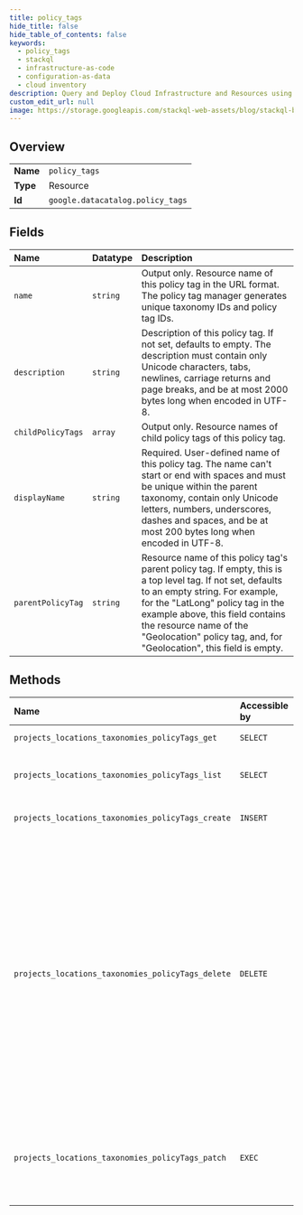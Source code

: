 ```yaml
---
title: policy_tags
hide_title: false
hide_table_of_contents: false
keywords:
  - policy_tags
  - stackql
  - infrastructure-as-code
  - configuration-as-data
  - cloud inventory
description: Query and Deploy Cloud Infrastructure and Resources using SQL
custom_edit_url: null
image: https://storage.googleapis.com/stackql-web-assets/blog/stackql-blog-post-featured-image.png
---
```

  
    

## Overview
<table><tbody>
<tr><td><b>Name</b></td><td><code>policy_tags</code></td></tr>
<tr><td><b>Type</b></td><td>Resource</td></tr>
<tr><td><b>Id</b></td><td><code>google.datacatalog.policy_tags</code></td></tr>
</tbody></table>

## Fields
| Name | Datatype | Description |
|:-----|:---------|:------------|
| `name` | `string` | Output only. Resource name of this policy tag in the URL format. The policy tag manager generates unique taxonomy IDs and policy tag IDs. |
| `description` | `string` | Description of this policy tag. If not set, defaults to empty. The description must contain only Unicode characters, tabs, newlines, carriage returns and page breaks, and be at most 2000 bytes long when encoded in UTF-8. |
| `childPolicyTags` | `array` | Output only. Resource names of child policy tags of this policy tag. |
| `displayName` | `string` | Required. User-defined name of this policy tag. The name can't start or end with spaces and must be unique within the parent taxonomy, contain only Unicode letters, numbers, underscores, dashes and spaces, and be at most 200 bytes long when encoded in UTF-8. |
| `parentPolicyTag` | `string` | Resource name of this policy tag's parent policy tag. If empty, this is a top level tag. If not set, defaults to an empty string. For example, for the "LatLong" policy tag in the example above, this field contains the resource name of the "Geolocation" policy tag, and, for "Geolocation", this field is empty. |
## Methods
| Name | Accessible by | Required Params | Description |
|:-----|:--------------|:----------------|:------------|
| `projects_locations_taxonomies_policyTags_get` | `SELECT` | `name` | Gets a policy tag. |
| `projects_locations_taxonomies_policyTags_list` | `SELECT` | `parent` | Lists all policy tags in a taxonomy. |
| `projects_locations_taxonomies_policyTags_create` | `INSERT` | `parent` | Creates a policy tag in a taxonomy. |
| `projects_locations_taxonomies_policyTags_delete` | `DELETE` | `name` | Deletes a policy tag together with the following: * All of its descendant policy tags, if any * Policies associated with the policy tag and its descendants * References from BigQuery table schema of the policy tag and its descendants |
| `projects_locations_taxonomies_policyTags_patch` | `EXEC` | `name` | Updates a policy tag, including its display name, description, and parent policy tag. |

